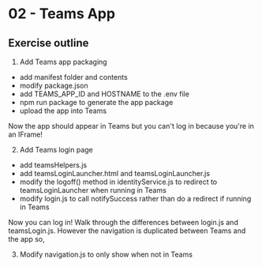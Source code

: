 # 02 - Teams App

## Exercise outline

1. Add Teams app packaging
  - add manifest folder and contents
  - modify package.json
  - add TEAMS_APP_ID and HOSTNAME to the .env file
  - npm run package to generate the app package
  - upload the app into Teams

Now the app should appear in Teams but you can't log in because you're in an IFrame!

2. Add Teams login page
  - add teamsHelpers.js
  - add teamsLoginLauncher.html and teamsLoginLauncher.js
  - modify the logoff() method in identityService.js to redirect to teamsLoginLauncher when running in Teams
  - modify login.js to call notifySuccess rather than do a redirect if running in Teams

Now you can log in! Walk through the differences between login.js and teamsLogin.js.
However the navigation is duplicated between Teams and the app so,

3. Modify navigation.js to only show when not in Teams
